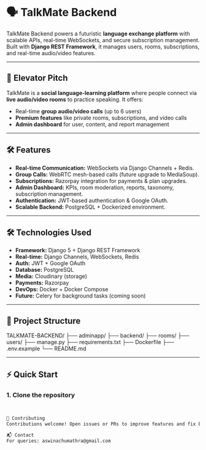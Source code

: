 # 🗣️ TalkMate Backend

TalkMate Backend powers a futuristic **language exchange platform** with scalable APIs, real-time WebSockets, and secure subscription management. Built with **Django REST Framework**, it manages users, rooms, subscriptions, and real-time audio/video features.

---

## **🚀 Elevator Pitch**
TalkMate is a **social language-learning platform** where people connect via **live audio/video rooms** to practice speaking. It offers:
- Real-time **group audio/video calls** (up to 6 users)
- **Premium features** like private rooms, subscriptions, and video calls
- **Admin dashboard** for user, content, and report management

---

## **🛠 Features**
- **Real-time Communication:** WebSockets via Django Channels + Redis.
- **Group Calls:** WebRTC mesh-based calls (future upgrade to MediaSoup).
- **Subscriptions:** Razorpay integration for payments & plan upgrades.
- **Admin Dashboard:** KPIs, room moderation, reports, taxonomy, subscription management.
- **Authentication:** JWT-based authentication & Google OAuth.
- **Scalable Backend:** PostgreSQL + Dockerized environment.

---

## **🛠️ Technologies Used**
- **Framework:** Django 5 + Django REST Framework
- **Real-time:** Django Channels, WebSockets, Redis
- **Auth:** JWT + Google OAuth
- **Database:** PostgreSQL
- **Media:** Cloudinary (storage)
- **Payments:** Razorpay
- **DevOps:** Docker + Docker Compose
- **Future:** Celery for background tasks (coming soon)

---

## **📁 Project Structure**
TALKMATE-BACKEND/
├── adminapp/
├── backend/
├── rooms/
├── users/
├── manage.py
├── requirements.txt
├── Dockerfile
├── .env.example
└── README.md


---

## **⚡ Quick Start**
### **1. Clone the repository**
```bash


🤝 Contributing
Contributions welcome! Open issues or PRs to improve features and fix bugs.

📬 Contact
For queries: aswinachumathra@gmail.com
